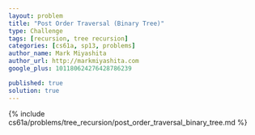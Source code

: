 ```yaml
---
layout: problem
title: "Post Order Traversal (Binary Tree)"
type: Challenge
tags: [recursion, tree recursion]
categories: [cs61a, sp13, problems]
author_name: Mark Miyashita
author_url: http://markmiyashita.com
google_plus: 101180624276428786239

published: true
solution: true
---
```


{% include cs61a/problems/tree_recursion/post_order_traversal_binary_tree.md %}